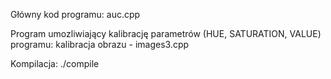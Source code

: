 Główny kod programu: 
auc.cpp

Program umozliwiający kalibrację parametrów (HUE, SATURATION, VALUE) programu:
kalibracja obrazu - images3.cpp

Kompilacja:
./compile
